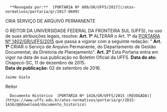       **Revogada por:**  [PORTARIA Nº 609/GR/UFFS/2017](/atos-normativos/portaria/gr/2017-0609) 

   CRIA SERVIÇO DE ARQUIVO PERMANENTE  

 O REITOR DA UNIVERSIDADE FEDERAL DA FRONTEIRA SUL (UFFS), no uso de suas atribuições legais, resolve:   **Art. 1º**  ALTERAR o Art. 1º da [PORTARIA Nº 1402/GR/UFFS/2015](https://www.uffs.edu.br/atos-normativos/portaria/gr/2015-1402) que passa a vigorar com a seguinte redação: “ **Art. 1º**  CRIAR o Serviço de Arquivo Permanente, do Departamento de Gestão Documental, da Diretoria de Planejamento".   **Art. 2º**  Esta Portaria entra em vigor na data de sua publicação no Boletim Oficial da UFFS.        **Data do ato:** Chapecó-SC, 11 de dezembro de 2015.   
 **Data de publicação:**  02 de setembro de 2016. 

    Jaime Giolo   
 Reitor 

      Documento Histórico  [PORTARIA Nº 1416/GR/UFFS/2015 (REVOGADA)](https://www.uffs.edu.br/atos-normativos/portaria/gr/2015-1416/@@download/documento_historico)     
      